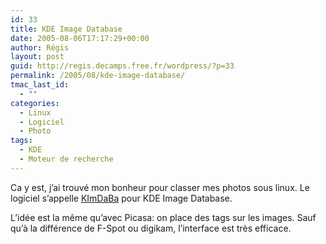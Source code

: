 ```yaml
---
id: 33
title: KDE Image Database
date: 2005-08-06T17:17:29+00:00
author: Régis
layout: post
guid: http://regis.decamps.free.fr/wordpress/?p=33
permalink: /2005/08/kde-image-database/
tmac_last_id:
  - ""
categories:
  - Linux
  - Logiciel
  - Photo
tags:
  - KDE
  - Moteur de recherche
---
```

Ca y est, j’ai trouvé mon bonheur pour classer mes photos sous linux. Le logiciel s’appelle [KImDaBa](http://ktown.kde.org/kimdaba/) pour KDE Image Database.

L’idée est la même qu’avec Picasa: on place des tags sur les images. Sauf qu’à la différence de F-Spot ou digikam, l’interface est très efficace.
